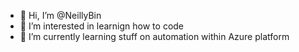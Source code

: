 - 👋 Hi, I’m @NeillyBin
- 👀 I’m interested in learnign how to code
- 🌱 I’m currently learning stuff on automation within Azure platform


<!---
NeillyBin/NeillyBin is a ✨ special ✨ repository because its `README.md` (this file) appears on your GitHub profile.
You can click the Preview link to take a look at your changes.
--->
